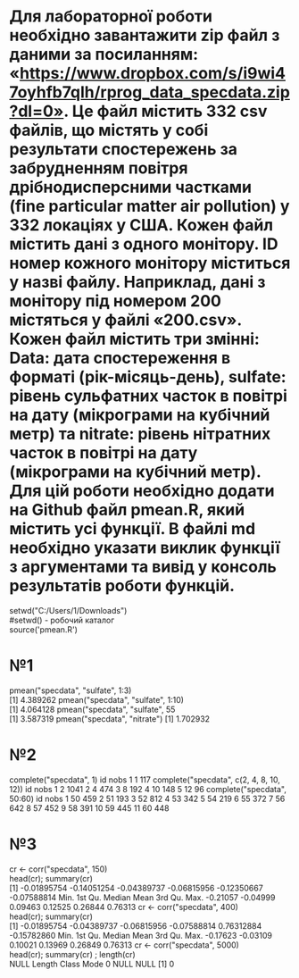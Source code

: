 # Для лабораторної роботи необхідно завантажити zip файл з даними за посиланням: «https://www.dropbox.com/s/i9wi47oyhfb7qlh/rprog_data_specdata.zip?dl=0». Це файл містить 332 csv файлів, що містять у собі результати спостережень за забрудненням повітря дрібнодисперсними частками (fine particular matter air pollution) у 332 локаціях у США. Кожен файл містить дані з одного монітору. ID номер кожного монітору міститься у назві файлу. Наприклад, дані з монітору під номером 200 містяться у файлі «200.csv». Кожен файл містить три змінні: Data: дата спостереження в форматі (рік-місяць-день), sulfate: рівень сульфатних часток в повітрі на дату (мікрограми на кубічний метр) та nitrate: рівень нітратних часток в повітрі на дату (мікрограми на кубічний метр). Для цій роботи необхідно додати на Github файл pmean.R, який містить усі функції. В файлі md необхідно указати виклик функції з аргументами та вивід у консоль результатів роботи функцій.

setwd("C:/Users/1/Downloads")   
#setwd() - робочий каталог   
source('pmean.R')   
   
# №1   
pmean("specdata", "sulfate", 1:3)   
   [1] 4.389262
pmean("specdata", "sulfate", 1:10)   
   [1] 4.064128
pmean("specdata", "sulfate", 55   
   [1] 3.587319
pmean("specdata", "nitrate") 
   [1] 1.702932
# №2   
complete("specdata", 1)
   id nobs
1  1  117
complete("specdata", c(2, 4, 8, 10, 12))
   id nobs
1  2 1041
2  4  474
3  8  192
4 10  148
5 12   96
complete("specdata", 50:60)
    id nobs
1  50  459
2  51  193
3  52  812
4  53  342
5  54  219
6  55  372
7  56  642
8  57  452
9  58  391
10 59  445
11 60  448
# №3
cr <- corr("specdata", 150)   
head(cr); summary(cr)   
   [1] -0.01895754 -0.14051254 -0.04389737 -0.06815956 -0.12350667 -0.07588814
       Min.  1st Qu.   Median     Mean  3rd Qu.     Max. 
   -0.21057 -0.04999  0.09463  0.12525  0.26844  0.76313 
cr <- corr("specdata", 400)   
head(cr); summary(cr)   
   [1] -0.01895754 -0.04389737 -0.06815956 -0.07588814  0.76312884 -0.15782860
       Min.  1st Qu.   Median     Mean  3rd Qu.     Max. 
   -0.17623 -0.03109  0.10021  0.13969  0.26849  0.76313 
cr <- corr("specdata", 5000)   
head(cr); summary(cr) ; length(cr)   
NULL
Length  Class   Mode 
     0   NULL   NULL 
[1] 0
